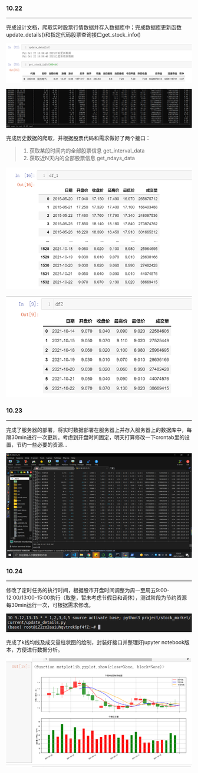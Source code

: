 ### 10.22

---------------

完成设计文档，爬取实时股票行情数据并存入数据库中；完成数据库更新函数update_details()和指定代码股票查询接口get_stock_info()

![image-20211022190338396](log/image-20211022190338396.png)

![image-20211022190613292](log/image-20211022190613292.png)

完成历史数据的爬取，并根据股票代码和需求做好了两个接口：

> 1. 获取某段时间内的全部股票信息 get_interval_data
> 2. 获取近N天内的全部股票信息 get_ndays_data

![image-20211023000136297](log/image-20211023000136297.png)

![image-20211023000231956](log/image-20211023000231956.png)

### 10.23

------------

完成了服务器的部署，将实时数据部署在服务器上并存入服务器上的数据库中，每隔30min进行一次更新。考虑到开盘时间固定，明天打算修改一下crontab里的设置，节约一些必要的资源...

![image-20211024002559131](log/image-20211024002559131.png)

### 10.24

-------

修改了定时任务的执行时间，根据股市开盘时间调整为周一至周五9:00-12:00/13:00-15:00执行（取整，暂未考虑节假日和调休），测试阶段为节约资源每30min运行一次，可根据需求修改。

![image-20211024143947974](/log/image-20211024143947974.png)

完成了k线均线及成交量柱状图的绘制，封装好接口并整理好jupyter notebook版本，方便进行数据分析。

![image-20211024144142052](/log/image-20211024144142052.png)